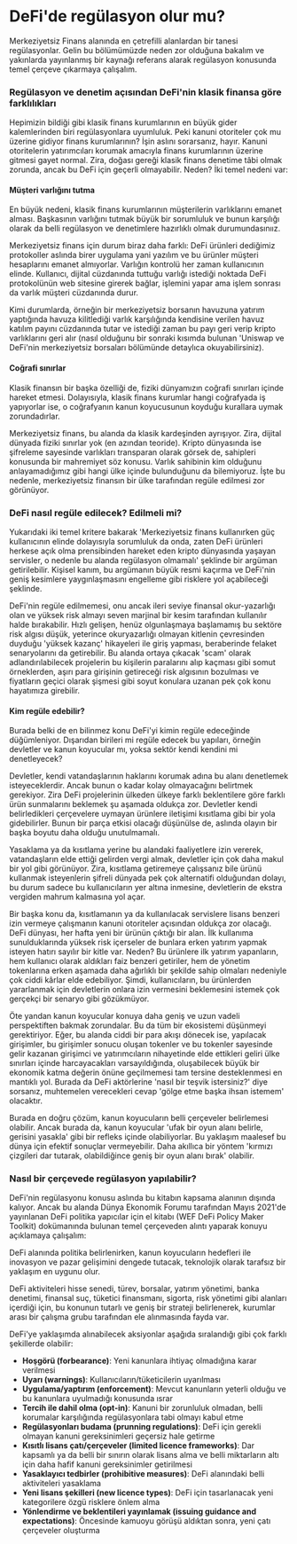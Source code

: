 # DeFi'de regülasyon olur mu?

Merkeziyetsiz Finans alanında en çetrefilli alanlardan bir tanesi regülasyonlar. Gelin bu bölümümüzde neden zor olduğuna bakalım ve yakınlarda yayınlanmış bir kaynağı referans alarak regülasyon konusunda temel çerçeve çıkarmaya çalışalım. 

### Regülasyon ve denetim açısından DeFi'nin klasik finansa göre farklılıkları

Hepimizin bildiği gibi klasik finans kurumlarının en büyük gider kalemlerinden biri regülasyonlara uyumluluk. Peki kanuni otoriteler çok mu üzerine gidiyor finans kurumlarının? İşin aslını sorarsanız, hayır. Kanuni otoritelerin yatırımcıları korumak amacıyla finans kurumlarının üzerine gitmesi gayet normal. Zira, doğası gereği klasik finans denetime tâbi olmak zorunda, ancak bu DeFi için geçerli olmayabilir. Neden? İki temel nedeni var: 

#### Müşteri varlığını tutma

En büyük nedeni, klasik finans kurumlarının müşterilerin varlıklarını emanet alması. Başkasının varlığını tutmak büyük bir sorumluluk ve bunun karşılığı olarak da belli regülasyon ve denetimlere hazırlıklı olmak durumundasınıız. 

Merkeziyetsiz finans için durum biraz daha farklı: DeFi ürünleri dediğimiz protokoller aslında birer uygulama yani yazılım ve bu ürünler müşteri hesaplarını emanet almıyorlar. Varlığın kontrolü her zaman kullanıcının elinde. Kullanıcı, dijital cüzdanında tuttuğu varlığı istediği noktada DeFi protokolünün web sitesine girerek bağlar, işlemini yapar ama işlem sonrası da varlık müşteri cüzdanında durur. 

Kimi durumlarda, örneğin bir merkeziyetsiz borsanın havuzuna yatırım yaptığında havuza kilitlediği varlık karşılığında kendisine verilen havuz katılım payını cüzdanında tutar ve istediği zaman bu payı geri verip kripto varlıklarını geri alır \(nasıl olduğunu bir sonraki kısımda bulunan 'Uniswap ve DeFi'nin merkeziyetsiz borsaları bölümünde detaylıca okuyabilirsiniz\). 

#### Coğrafi sınırlar 

Klasik finansın bir başka özelliği de, fiziki dünyamızın coğrafi sınırları içinde hareket etmesi. Dolayısıyla, klasik finans kurumlar hangi coğrafyada iş yapıyorlar ise, o coğrafyanın kanun koyucusunun koyduğu kurallara uymak zorundadırlar. 

Merkeziyetsiz finans, bu alanda da klasik kardeşinden ayrışıyor. Zira, dijital dünyada fiziki sınırlar yok \(en azından teoride\). Kripto dünyasında ise şifreleme sayesinde varlıkları transparan olarak görsek de, sahipleri konusunda bir mahremiyet söz konusu. Varlık sahibinin kim olduğunu anlayamadığımız gibi hangi ülke içinde bulunduğunu da bilemiyoruz. İşte bu nedenle, merkeziyetsiz finansın bir ülke tarafından regüle edilmesi zor görünüyor. 

### DeFi nasıl regüle edilecek? Edilmeli mi?

Yukarıdaki iki temel kritere bakarak 'Merkeziyetsiz finans kullanırken güç kullanıcının elinde dolayısıyla sorumluluk da onda, zaten DeFi ürünleri herkese açık olma prensibinden hareket eden kripto dünyasında yaşayan servisler, o nedenle bu alanda regülasyon olmamalı' şeklinde bir argüman getirilebilir. Kişisel kanım, bu argümanın büyük resmi kaçırma ve DeFi'nin geniş kesimlere yaygınlaşmasını engelleme gibi risklere yol açabileceği şeklinde. 

DeFi'nin regüle edilmemesi, onu ancak ileri seviye finansal okur-yazarlığı olan ve yüksek risk almayı seven marjinal bir kesim tarafından kullanılır halde bırakabilir. Hızlı gelişen, henüz olgunlaşmaya başlamamış bu sektöre risk algısı düşük, yeterince okuryazarlığı olmayan kitlenin çevresinden duyduğu 'yüksek kazanç' hikayeleri ile giriş yapması, beraberinde felaket senaryolarını da getirebilir. Bu alanda ortaya çıkacak 'scam' olarak adlandırılabilecek projelerin bu kişilerin paralarını alıp kaçması gibi somut örneklerden, aşırı para girişinin getireceği risk algısının bozulması ve fiyatların geçici olarak şişmesi gibi soyut konulara uzanan pek çok konu hayatımıza girebilir. 

#### Kim regüle edebilir?

Burada belki de en bilinmez konu DeFi'yi kimin regüle edeceğinde düğümleniyor. Dışarıdan birileri mi regüle edecek bu yapıları, örneğin devletler ve kanun koyucular mı, yoksa sektör kendi kendini mi denetleyecek? 

Devletler, kendi vatandaşlarının haklarını korumak adına bu alanı denetlemek isteyeceklerdir. Ancak bunun o kadar kolay olmayacağını belirtmek gerekiyor. Zira DeFi projelerinin ülkeden ülkeye farklı beklentilere göre farklı ürün sunmalarını beklemek şu aşamada oldukça zor. Devletler kendi belirledikleri çerçevelere uymayan ürünlere iletişimi kısıtlama gibi bir yola gidebilirler. Bunun bir parça etkisi olacağı düşünülse de, aslında olayın bir başka boyutu daha olduğu unutulmamalı. 

Yasaklama ya da kısıtlama yerine bu alandaki faaliyetlere izin vererek, vatandaşların elde ettiği gelirden vergi almak, devletler için çok daha makul bir yol gibi görünüyor. Zira, kısıtlama getiremeye çalışsanız bile  ürünü kullanmak isteyenlerin şifreli dünyada pek çok alternatifi olduğundan dolayı, bu durum sadece bu kullanıcıların yer altına inmesine, devletlerin de ekstra vergiden mahrum kalmasına yol açar. 

Bir başka konu da, kısıtlamanın ya da kullanılacak servislere lisans benzeri izin vermeye çalışmanın kanuni otoriteler açısından oldukça zor olacağı. DeFi dünyası, her hafta yeni bir ürünün çıktığı bir alan. İlk kullanıma sunulduklarında yüksek risk içerseler de bunlara erken yatırım yapmak isteyen hatırı sayılır bir kitle var. Neden? Bu ürünlere ilk yatırım yapanların, hem kullanıcı olarak aldıkları faiz benzeri getiriler, hem de yönetim tokenlarına erken aşamada daha ağırlıklı bir şekilde sahip olmaları nedeniyle çok ciddi kârlar elde edebiliyor. Şimdi, kullanıcıların, bu ürünlerden yararlanmak için devletlerin onlara izin vermesini beklemesini istemek çok gerçekçi bir senaryo gibi gözükmüyor. 

Öte yandan kanun koyucular konuya daha geniş ve uzun vadeli perspektiften bakmak zorundalar. Bu da tüm bir ekosistemi düşünmeyi gerektiriyor. Eğer, bu alanda ciddi bir para akışı dönecek ise, yapılacak girişimler, bu girişimler sonucu oluşan tokenler ve bu tokenler sayesinde gelir kazanan girişimci ve yatırımcıların nihayetinde elde ettikleri geliri ülke sınırları içinde harcayacakları varsayıldığında, oluşabilecek büyük bir ekonomik katma değerin önüne geçilmemesi tam tersine desteklenmesi en mantıklı yol. Burada da DeFi aktörlerine 'nasıl bir teşvik istersiniz?' diye sorsanız, muhtemelen verecekleri cevap 'gölge etme başka ihsan istemem' olacaktır. 

Burada en doğru çözüm, kanun koyucuların belli çerçeveler belirlemesi olabilir. Ancak burada da, kanun koyucular 'ufak bir oyun alanı belirle, gerisini yasakla' gibi bir refleks içinde olabiliyorlar.  Bu yaklaşım maalesef bu dünya için efektif sonuçlar vermeyebilir. Daha akıllıca bir yöntem 'kırmızı çizgileri dar tutarak, olabildiğince geniş bir oyun alanı bırak' olabilir. 

### Nasıl bir çerçevede regülasyon yapılabilir?

DeFi'nin regülasyonu konusu aslında bu kitabın kapsama alanının dışında kalıyor. Ancak bu alanda Dünya Ekonomik Forumu tarafından Mayıs 2021'de yayınlanan DeFi politika yapıcılar için el kitabı \(WEF DeFi Policy Maker Toolkit\) dokümanında bulunan temel çerçeveden alıntı yaparak konuyu açıklamaya çalışalım: 

DeFi alanında politika belirlenirken, kanun koyucuların hedefleri ile inovasyon ve pazar gelişimini dengede tutacak, teknolojik olarak tarafsız bir yaklaşım en uygunu olur. 

DeFi aktiviteleri hisse senedi, türev, borsalar, yatırım yönetimi, banka denetimi, finansal suç, tüketici finansmanı, sigorta, risk yönetimi gibi alanları içerdiği için, bu konunun tutarlı ve geniş bir strateji belirlenerek, kurumlar arası bir çalışma grubu tarafından ele alınmasında fayda var. 

DeFi'ye yaklaşımda alınabilecek aksiyonlar aşağıda sıralandığı gibi çok farklı şekillerde olabilir: 

* **Hoşgörü \(forbearance\)**: Yeni kanunlara ihtiyaç olmadığına karar verilmesi
* **Uyarı \(warnings\)**: Kullanıcıların/tüketicilerin uyarılması
* **Uygulama/yaptırım \(enforcement\)**: Mevcut kanunların yeterli olduğu ve bu kanunlara uyulmadığı konusunda ısrar
* **Tercih ile dahil olma \(opt-in\)**: Kanuni bir zorunluluk olmadan, belli korumalar karşılığında regülasyonlara tabi olmayı kabul etme
* **Regülasyonları budama \(prunning regulations\)**: DeFi için gerekli olmayan kanuni gereksinimleri geçersiz hale getirme
* **Kısıtlı lisans çatı/çerçeveler \(limited licence frameworks\)**: Dar kapsamlı ya da belli bir sınırın olarak lisans alma ve belli miktarların altı için daha hafif kanuni gereksinimler getirilmesi
* **Yasaklayıcı tedbirler \(prohibitive measures\)**: DeFi alanındaki belli aktiviteleri yasaklama
* **Yeni lisans şekilleri \(new licence types\)**: DeFi için tasarlanacak yeni kategorilere özgü risklere önlem alma
* **Yönlendirme ve beklentileri yayınlamak \(issuing guidance and expectations\)**: Öncesinde kamuoyu görüşü aldıktan sonra, yeni çatı çerçeveler oluşturma



